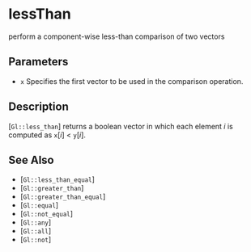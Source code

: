 # lessThan
perform a component-wise less-than comparison of two vectors

## Parameters
- `x`
  Specifies the first vector to be used in the comparison operation.

## Description
[`Gl::less_than`] returns a boolean vector in which each element *i*
  is computed as `x`[*i*] < `y`[*i*].

## See Also
- [`Gl::less_than_equal`]
- [`Gl::greater_than`]
- [`Gl::greater_than_equal`]
- [`Gl::equal`]
- [`Gl::not_equal`]
- [`Gl::any`]
- [`Gl::all`]
- [`Gl::not`]
